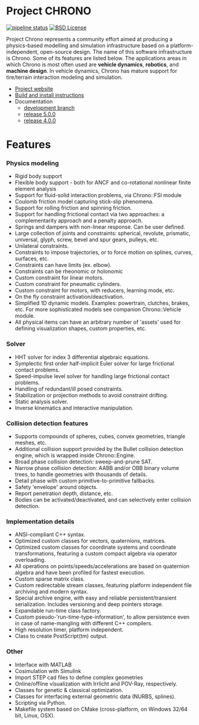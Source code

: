 Project CHRONO
==============

[![pipeline status](https://gitlab.com/uwsbel/chrono/badges/develop/pipeline.svg)](https://gitlab.com/uwsbel/chrono/commits/develop)
[![BSD License](http://www.projectchrono.org/assets/logos/chrono-bsd.svg)](https://projectchrono.org/license-chrono.txt)

Project Chrono represents a community effort aimed at producing a physics-based modelling and simulation infrastructure based on a platform-independent, open-source design. The name of this software infrastructure is Chrono. Some of its features are listed below. The applications areas in which Chrono is most often used are **vehicle dynamics**, **robotics**, and **machine design**. In vehicle dynamics, Chrono has mature support for tire/terrain interaction modeling and simulation.


- [Project website](http://projectchrono.org/)
- [Build and install instructions](https://api.projectchrono.org/development/tutorial_table_of_content_install.html)
- Documentation
	- [development branch](http://api.projectchrono.org/)
	- [release 5.0.0](http://api.projectchrono.org/5.0.0/)
	- [release 4.0.0](http://api.projectchrono.org/4.0.0/)




Features
========

### Physics modeling

-   Rigid body support
-   Flexible body support - both for ANCF and co-rotational nonlinear finite element analysis
-   Support for fluid-solid interaction problems, via Chrono::FSI module
-   Coulomb friction model capturing stick-slip phenomena.
-   Support for rolling friction and spinning friction.
-   Support for handling frictional contact via two approaches: a complementarity approach and a penalty approach.
-   Springs and dampers with non-linear response. Can be user defined.
-   Large collection of joints and constraints: spherical, revolute, prismatic, universal, glyph, screw, bevel and spur gears, pulleys, etc.
-   Unilateral constraints.
-   Constraints to impose trajectories, or to force motion on splines, curves, surfaces, etc.
-   Constraints can have limits (ex. elbow). 
-   Constraints can be rheonomic or holonomic
-   Custom constraint for linear motors.
-   Custom constraint for pneumatic cylinders.
-   Custom constraint for motors, with reducers, learning mode, etc.
-   On the fly constraint activation/deactivation.
-   Simplified 1D dynamic models. Examples: powertrain, clutches, brakes, etc. For more sophisticated models see companion Chrono::Vehicle module.
-   All physical items can have an arbitrary number of 'assets' used for defining visualization shapes, custom properties, etc.

### Solver
-   HHT solver for index 3 differential algebraic equations.
-   Symplectic first order half-implicit Euler solver for large frictional contact problems.
-   Speed-impulse level solver for handling large frictional contact problems.
-   Handling of redundant/ill posed constraints.
-   Stabilization or projection methods to avoid constraint drifting.
-   Static analysis solver.
-   Inverse kinematics and interactive manipulation.

### Collision detection features

-   Supports compounds of spheres, cubes, convex geometries, triangle meshes, etc.
-   Additional collision support provided by the Bullet collision detection engine, which is wrapped inside Chrono::Engine.
-   Broad phase collision detection: sweep-and-prune SAT.
-   Narrow phase collision detection: AABB and/or OBB binary volume trees, to handle geometries with thousands of details.
-   Detail phase with custom primitive-to-primitive fallbacks.
-   Safety 'envelope' around objects.
-   Report penetration depth, distance, etc.
-   Bodies can be activated/deactivated, and can selectively enter collision detection.

### Implementation details

-   ANSI-compliant C++ syntax.
-   Optimized custom classes for vectors, quaternions, matrices.
-   Optimized custom classes for coordinate systems and coordinate transformations, featuring a custom compact algebra via operator overloading.
-   All operations on points/speeds/accelerations are based on quaternion algebra and have been profiled for fastest execution.
-   Custom sparse matrix class.
-   Custom redirectable stream classes, featuring platform independent file archiving and modern syntax.
-   Special archive engine, with easy and reliable persistent/transient serialization. Includes versioning and deep pointers storage.
-   Expandable run-time class factory.
-   Custom pseudo-'run-time-type-information', to allow persistence even in case of name-mangling with different C++ compilers.
-   High resolution timer, platform independent.
-   Class to create PostScript(tm) output.


### Other

- Interface with MATLAB
- Cosimulation with Simulink
- Import STEP cad files to define complex geometries
- Online/offline visualization with Irrlicht and POV-Ray, respectively.
- Classes for genetic & classical optimization.
- Classes for interfacing external geometric data (NURBS, splines).
- Scripting via Python.
- Makefile system based on CMake (cross-platform, on Windows 32/64 bit, Linux, OSX).

